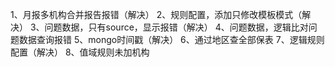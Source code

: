 1、月报多机构合并报告报错（解决）
2、规则配置，添加只修改模板模式（解决）
3、问题数据，只有source，显示报错（解决）
4、问题数据，逻辑比对问题数据查询报错
5、mongo时间戳（解决）
6、通过地区查全部保表
7、逻辑规则配置（解决）
8、值域规则未加机构